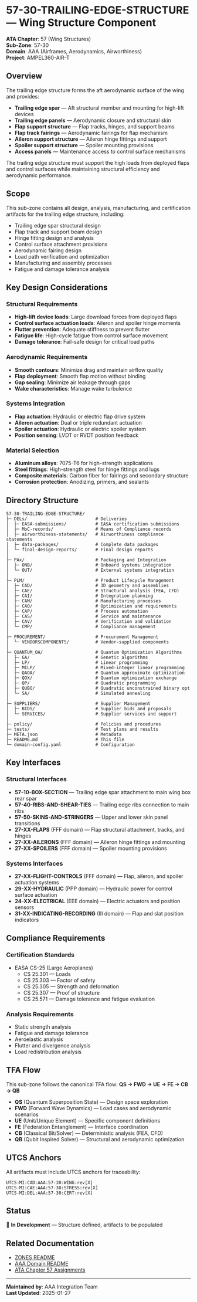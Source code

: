 # 57-30-TRAILING-EDGE-STRUCTURE — Wing Structure Component

**ATA Chapter**: 57 (Wing Structures)  
**Sub-Zone**: 57-30  
**Domain**: AAA (Airframes, Aerodynamics, Airworthiness)  
**Project**: AMPEL360-AIR-T

## Overview

The trailing edge structure forms the aft aerodynamic surface of the wing and provides:
- **Trailing edge spar** — Aft structural member and mounting for high-lift devices
- **Trailing edge panels** — Aerodynamic closure and structural skin
- **Flap support structure** — Flap tracks, hinges, and support beams
- **Flap track fairings** — Aerodynamic fairings for flap mechanism
- **Aileron support structure** — Aileron hinge fittings and support
- **Spoiler support structure** — Spoiler mounting provisions
- **Access panels** — Maintenance access to control surface mechanisms

The trailing edge structure must support the high loads from deployed flaps and control surfaces while maintaining structural efficiency and aerodynamic performance.

## Scope

This sub-zone contains all design, analysis, manufacturing, and certification artifacts for the trailing edge structure, including:
- Trailing edge spar structural design
- Flap track and support beam design
- Hinge fitting design and analysis
- Control surface attachment provisions
- Aerodynamic fairing design
- Load path verification and optimization
- Manufacturing and assembly processes
- Fatigue and damage tolerance analysis

## Key Design Considerations

### Structural Requirements
- **High-lift device loads**: Large download forces from deployed flaps
- **Control surface actuation loads**: Aileron and spoiler hinge moments
- **Flutter prevention**: Adequate stiffness to prevent flutter
- **Fatigue life**: High-cycle fatigue from control surface movement
- **Damage tolerance**: Fail-safe design for critical load paths

### Aerodynamic Requirements
- **Smooth contours**: Minimize drag and maintain airflow quality
- **Flap deployment**: Smooth flap motion without binding
- **Gap sealing**: Minimize air leakage through gaps
- **Wake characteristics**: Manage wake turbulence

### Systems Integration
- **Flap actuation**: Hydraulic or electric flap drive system
- **Aileron actuation**: Dual or triple redundant actuation
- **Spoiler actuation**: Hydraulic or electric spoiler system
- **Position sensing**: LVDT or RVDT position feedback

### Material Selection
- **Aluminum alloys**: 7075-T6 for high-strength applications
- **Steel fittings**: High-strength steel for hinge fittings and lugs
- **Composite materials**: Carbon fiber for fairings and secondary structure
- **Corrosion protection**: Anodizing, primers, and sealants

## Directory Structure

```
57-30-TRAILING-EDGE-STRUCTURE/
├─ DELs/                          # Deliveries
│  ├─ EASA-submissions/           # EASA certification submissions
│  ├─ MoC-records/                # Means of Compliance records
│  ├─ airworthiness-statements/   # Airworthiness compliance statements
│  ├─ data-packages/              # Complete data packages
│  └─ final-design-reports/       # Final design reports
│
├─ PAx/                           # Packaging and Integration
│  ├─ ONB/                        # Onboard systems integration
│  └─ OUT/                        # External systems integration
│
├─ PLM/                           # Product Lifecycle Management
│  ├─ CAD/                        # 3D geometry and assemblies
│  ├─ CAE/                        # Structural analysis (FEA, CFD)
│  ├─ CAI/                        # Integration planning
│  ├─ CAM/                        # Manufacturing processes
│  ├─ CAO/                        # Optimization and requirements
│  ├─ CAP/                        # Process automation
│  ├─ CAS/                        # Service and maintenance
│  ├─ CAV/                        # Verification and validation
│  └─ CMP/                        # Compliance management
│
├─ PROCUREMENT/                   # Procurement Management
│  └─ VENDORSCOMPONENTS/          # Vendor-supplied components
│
├─ QUANTUM_OA/                    # Quantum Optimization Algorithms
│  ├─ GA/                         # Genetic algorithms
│  ├─ LP/                         # Linear programming
│  ├─ MILP/                       # Mixed-integer linear programming
│  ├─ QAOA/                       # Quantum approximate optimization
│  ├─ QOX/                        # Quantum optimization exchange
│  ├─ QP/                         # Quadratic programming
│  ├─ QUBO/                       # Quadratic unconstrained binary opt
│  └─ SA/                         # Simulated annealing
│
├─ SUPPLIERS/                     # Supplier Management
│  ├─ BIDS/                       # Supplier bids and proposals
│  └─ SERVICES/                   # Supplier services and support
│
├─ policy/                        # Policies and procedures
├─ tests/                         # Test plans and results
├─ META.json                      # Metadata
├─ README.md                      # This file
└─ domain-config.yaml             # Configuration
```

## Key Interfaces

### Structural Interfaces
- **57-10-BOX-SECTION** — Trailing edge spar attachment to main wing box rear spar
- **57-40-RIBS-AND-SHEAR-TIES** — Trailing edge ribs connection to main ribs
- **57-50-SKINS-AND-STRINGERS** — Upper and lower skin panel transitions
- **27-XX-FLAPS** (FFF domain) — Flap structural attachment, tracks, and hinges
- **27-XX-AILERONS** (FFF domain) — Aileron hinge fittings and mounting
- **27-XX-SPOILERS** (FFF domain) — Spoiler mounting provisions

### Systems Interfaces
- **27-XX-FLIGHT-CONTROLS** (FFF domain) — Flap, aileron, and spoiler actuation systems
- **29-XX-HYDRAULIC** (PPP domain) — Hydraulic power for control surface actuation
- **24-XX-ELECTRICAL** (EEE domain) — Electric actuators and position sensors
- **31-XX-INDICATING-RECORDING** (III domain) — Flap and slat position indicators

## Compliance Requirements

### Certification Standards
- EASA CS-25 (Large Aeroplanes)
  - CS 25.301 — Loads
  - CS 25.303 — Factor of safety
  - CS 25.305 — Strength and deformation
  - CS 25.307 — Proof of structure
  - CS 25.571 — Damage tolerance and fatigue evaluation

### Analysis Requirements
- Static strength analysis
- Fatigue and damage tolerance
- Aeroelastic analysis
- Flutter and divergence analysis
- Load redistribution analysis

## TFA Flow

This sub-zone follows the canonical TFA flow:
**QS → FWD → UE → FE → CB → QB**

- **QS** (Quantum Superposition State) — Design space exploration
- **FWD** (Forward Wave Dynamics) — Load cases and aerodynamic scenarios
- **UE** (Unit/Unique Element) — Specific component definitions
- **FE** (Federation Entanglement) — Interface coordination
- **CB** (Classical Bit/Solver) — Deterministic analysis (FEA, CFD)
- **QB** (Qubit Inspired Solver) — Structural and aerodynamic optimization

## UTCS Anchors

All artifacts must include UTCS anchors for traceability:
```
UTCS-MI:CAD:AAA:57-30:WING:rev[X]
UTCS-MI:CAE:AAA:57-30:STRESS:rev[X]
UTCS-MI:DEL:AAA:57-30:CERT:rev[X]
```

## Status

🚧 **In Development** — Structure defined, artifacts to be populated

## Related Documentation

- [ZONES README](../README.md)
- [AAA Domain README](../../README.md)
- [ATA Chapter 57 Assignments](../../../../../1-DIMENSIONS/CANONICAL-TAXONOMY/ata-chapters.csv)

---

**Maintained by**: AAA Integration Team  
**Last Updated**: 2025-01-27
